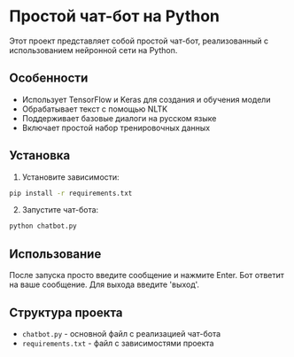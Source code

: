 # Простой чат-бот на Python

Этот проект представляет собой простой чат-бот, реализованный с использованием нейронной сети на Python.

## Особенности
- Использует TensorFlow и Keras для создания и обучения модели
- Обрабатывает текст с помощью NLTK
- Поддерживает базовые диалоги на русском языке
- Включает простой набор тренировочных данных

## Установка

1. Установите зависимости:
```bash
pip install -r requirements.txt
```

2. Запустите чат-бота:
```bash
python chatbot.py
```

## Использование
После запуска просто введите сообщение и нажмите Enter. Бот ответит на ваше сообщение.
Для выхода введите 'выход'.

## Структура проекта
- `chatbot.py` - основной файл с реализацией чат-бота
- `requirements.txt` - файл с зависимостями проекта
